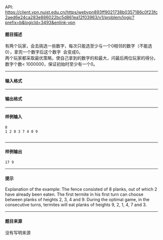 API: https://client.vpn.nuist.edu.cn/https/webvpn893ff9021738b0357186c0f23fc2aed6e24ca283e886022bc5d861ea12f03963/v1/problem/logic?prefix=b&logicId=3493&enlink-vpn

#### 题目描述

有两个玩家，会去挑选一些数字，每次只能选至少与一个0相邻的数字（不能选0），拿完一个数字后这个数字  会变成0。  
两个玩家都采取最优策略，使自己拿到的数字的和最大，问最后两位玩家的得分。  
数字个数< 1000000，保证初始时至少有一个0。  

---

#### 输入格式

---

#### 输出格式

---

#### 样例输入
```
8
1 2 0 3 7 4 0 9


```

---

#### 样例输出
```
17 9
```

---

#### 提示

  
Explanation of the example: The fence consisted of 8 planks, out of which 2 have already been eaten. The first termite in his first turn can choose between planks of heights 2, 3, 4 and 9. During the optimal game, in the consecutive turns, termites will eat planks of heights 9, 2, 1, 4, 7 and 3.

---

#### 题目来源

没有写明来源